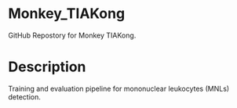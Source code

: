 # Monkey_TIAKong
GitHub Repostory for Monkey TIAKong.  

# Description
Training and evaluation pipeline for mononuclear leukocytes (MNLs) detection.